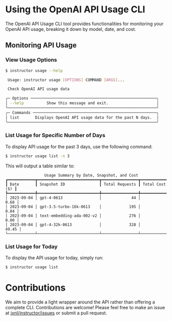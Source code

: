 # Using the OpenAI API Usage CLI

The OpenAI API Usage CLI tool provides functionalities for monitoring your OpenAI API usage, breaking it down by model, date, and cost.

## Monitoring API Usage

### View Usage Options

```sh
$ instructor usage --help

 Usage: instructor usage [OPTIONS] COMMAND [ARGS]...

 Check OpenAI API usage data

╭─ Options ───────────────────────────────────────────────────────╮
│ --help          Show this message and exit.                     │
╰─────────────────────────────────────────────────────────────────╯
╭─ Commands ──────────────────────────────────────────────────────╮
│ list       Displays OpenAI API usage data for the past N days.  │
╰─────────────────────────────────────────────────────────────────╯
```

### List Usage for Specific Number of Days

To display API usage for the past 3 days, use the following command:

```sh
$ instructor usage list -n 3
```

This will output a table similar to:

```plaintext
                 Usage Summary by Date, Snapshot, and Cost
┏━━━━━━━━━━━━┳━━━━━━━━━━━━━━━━━━━━━━━━━━━┳━━━━━━━━━━━━━━━━┳━━━━━━━━━━━━━━━━┓
┃ Date       ┃ Snapshot ID               ┃ Total Requests ┃ Total Cost ($) ┃
┡━━━━━━━━━━━━╇━━━━━━━━━━━━━━━━━━━━━━━━━━━╇━━━━━━━━━━━━━━━━╇━━━━━━━━━━━━━━━━┩
│ 2023-09-04 │ gpt-4-0613                │             44 │           0.68 │
│ 2023-09-04 │ gpt-3.5-turbo-16k-0613    │            195 │           0.84 │
│ 2023-09-04 │ text-embedding-ada-002-v2 │            276 │           0.00 │
│ 2023-09-04 │ gpt-4-32k-0613            │            328 │          49.45 │
└────────────┴───────────────────────────┴────────────────┴────────────────┘
```

### List Usage for Today

To display the API usage for today, simply run:

```sh
$ instructor usage list
```

# Contributions

We aim to provide a light wrapper around the API rather than offering a complete CLI. Contributions are welcome! Please feel free to make an issue at [jxnl/instructor/issues](https://github.com/jxnl/instructor/issues) or submit a pull request.
